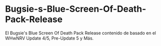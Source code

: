 # Bugsie-s-Blue-Screen-Of-Death-Pack-Release
El Bugsie's Blue Screen Of Death Pack Release contenido de basado en el WHwNRV Update 4/5, Pre-Update 5 y Más.
